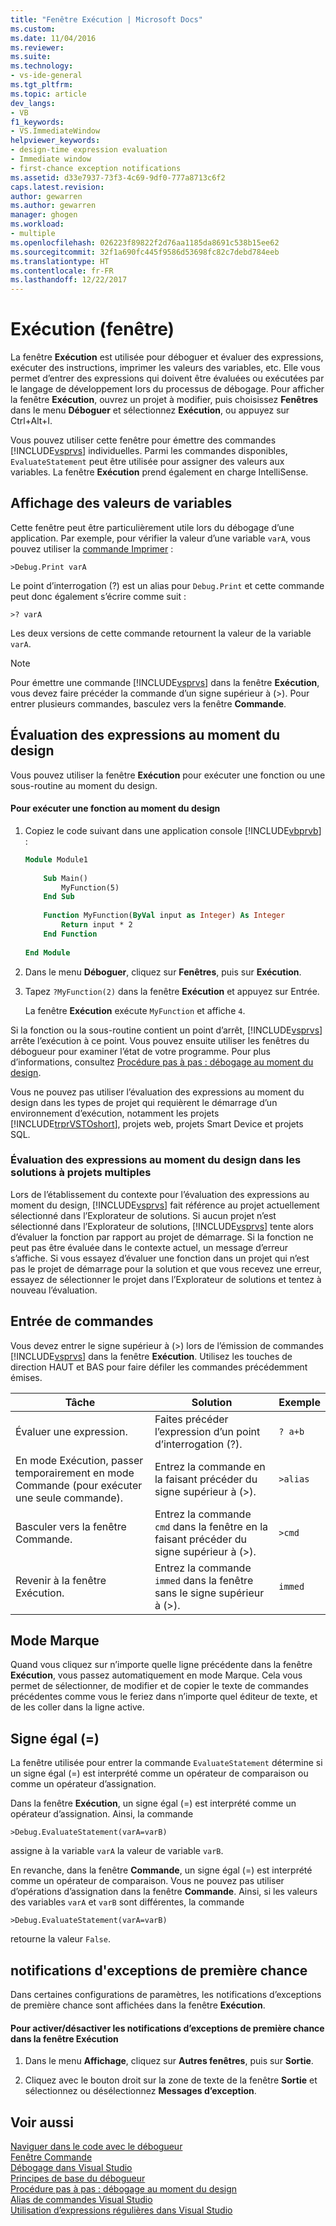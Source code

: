 ```yaml
---
title: "Fenêtre Exécution | Microsoft Docs"
ms.custom: 
ms.date: 11/04/2016
ms.reviewer: 
ms.suite: 
ms.technology:
- vs-ide-general
ms.tgt_pltfrm: 
ms.topic: article
dev_langs:
- VB
f1_keywords:
- VS.ImmediateWindow
helpviewer_keywords:
- design-time expression evaluation
- Immediate window
- first-chance exception notifications
ms.assetid: d33e7937-73f3-4c69-9df0-777a8713c6f2
caps.latest.revision: 
author: gewarren
ms.author: gewarren
manager: ghogen
ms.workload:
- multiple
ms.openlocfilehash: 026223f89822f2d76aa1185da8691c538b15ee62
ms.sourcegitcommit: 32f1a690fc445f9586d53698fc82c7debd784eeb
ms.translationtype: HT
ms.contentlocale: fr-FR
ms.lasthandoff: 12/22/2017
---
```

# <a name="immediate-window"></a>Exécution (fenêtre)
La fenêtre **Exécution** est utilisée pour déboguer et évaluer des expressions, exécuter des instructions, imprimer les valeurs des variables, etc. Elle vous permet d’entrer des expressions qui doivent être évaluées ou exécutées par le langage de développement lors du processus de débogage. Pour afficher la fenêtre **Exécution**, ouvrez un projet à modifier, puis choisissez **Fenêtres** dans le menu **Déboguer** et sélectionnez **Exécution**, ou appuyez sur Ctrl+Alt+I.  
  
 Vous pouvez utiliser cette fenêtre pour émettre des commandes [!INCLUDE[vsprvs](../../code-quality/includes/vsprvs_md.md)] individuelles. Parmi les commandes disponibles, `EvaluateStatement` peut être utilisée pour assigner des valeurs aux variables. La fenêtre **Exécution** prend également en charge IntelliSense.  
  
## <a name="displaying-the-values-of-variables"></a>Affichage des valeurs de variables  
 Cette fenêtre peut être particulièrement utile lors du débogage d’une application. Par exemple, pour vérifier la valeur d’une variable `varA`, vous pouvez utiliser la [commande Imprimer](../../ide/reference/print-command.md) :  
  
```  
>Debug.Print varA  
```  
  
 Le point d’interrogation (?) est un alias pour `Debug.Print` et cette commande peut donc également s’écrire comme suit :  
  
```  
>? varA  
```  
  
 Les deux versions de cette commande retournent la valeur de la variable `varA`.  
  
> [!NOTE]
>  Pour émettre une commande [!INCLUDE[vsprvs](../../code-quality/includes/vsprvs_md.md)] dans la fenêtre **Exécution**, vous devez faire précéder la commande d’un signe supérieur à (>). Pour entrer plusieurs commandes, basculez vers la fenêtre **Commande**.  
  
## <a name="design-time-expression-evaluation"></a>Évaluation des expressions au moment du design  
 Vous pouvez utiliser la fenêtre **Exécution** pour exécuter une fonction ou une sous-routine au moment du design.  
  
#### <a name="to-execute-a-function-at-design-time"></a>Pour exécuter une fonction au moment du design  
  
1.  Copiez le code suivant dans une application console [!INCLUDE[vbprvb](../../code-quality/includes/vbprvb_md.md)] :  
  
    ```vb
    Module Module1  
  
        Sub Main()  
            MyFunction(5)  
        End Sub  
  
        Function MyFunction(ByVal input as Integer) As Integer  
            Return input * 2  
        End Function  
  
    End Module  
    ```  
  
2.  Dans le menu **Déboguer**, cliquez sur **Fenêtres**, puis sur **Exécution**.  
  
3.  Tapez `?MyFunction(2)` dans la fenêtre **Exécution** et appuyez sur Entrée.  
  
     La fenêtre **Exécution** exécute `MyFunction` et affiche `4`.  
  
Si la fonction ou la sous-routine contient un point d’arrêt, [!INCLUDE[vsprvs](../../code-quality/includes/vsprvs_md.md)] arrête l’exécution à ce point. Vous pouvez ensuite utiliser les fenêtres du débogueur pour examiner l’état de votre programme. Pour plus d’informations, consultez [Procédure pas à pas : débogage au moment du design](../../debugger/walkthrough-debugging-at-design-time.md).  
  
Vous ne pouvez pas utiliser l’évaluation des expressions au moment du design dans les types de projet qui requièrent le démarrage d’un environnement d’exécution, notamment les projets [!INCLUDE[trprVSTOshort](../../ide/reference/includes/trprvstoshort_md.md)], projets web, projets Smart Device et projets SQL.  
  
### <a name="design-time-expression-evaluation-in-multi-project-solutions"></a>Évaluation des expressions au moment du design dans les solutions à projets multiples  
 Lors de l’établissement du contexte pour l’évaluation des expressions au moment du design, [!INCLUDE[vsprvs](../../code-quality/includes/vsprvs_md.md)] fait référence au projet actuellement sélectionné dans l’Explorateur de solutions. Si aucun projet n’est sélectionné dans l’Explorateur de solutions, [!INCLUDE[vsprvs](../../code-quality/includes/vsprvs_md.md)] tente alors d’évaluer la fonction par rapport au projet de démarrage. Si la fonction ne peut pas être évaluée dans le contexte actuel, un message d’erreur s’affiche. Si vous essayez d’évaluer une fonction dans un projet qui n’est pas le projet de démarrage pour la solution et que vous recevez une erreur, essayez de sélectionner le projet dans l’Explorateur de solutions et tentez à nouveau l’évaluation.  
  
## <a name="entering-commands"></a>Entrée de commandes  
 Vous devez entrer le signe supérieur à (>) lors de l’émission de commandes [!INCLUDE[vsprvs](../../code-quality/includes/vsprvs_md.md)] dans la fenêtre **Exécution**. Utilisez les touches de direction HAUT et BAS pour faire défiler les commandes précédemment émises.  
  
|Tâche|Solution|Exemple|  
|----------|--------------|-------------|  
|Évaluer une expression.|Faites précéder l’expression d’un point d’interrogation (?).|`? a+b`|  
|En mode Exécution, passer temporairement en mode Commande (pour exécuter une seule commande).|Entrez la commande en la faisant précéder du signe supérieur à (>).|`>alias`|  
|Basculer vers la fenêtre Commande.|Entrez la commande `cmd` dans la fenêtre en la faisant précéder du signe supérieur à (>).|`>cmd`|  
|Revenir à la fenêtre Exécution.|Entrez la commande `immed` dans la fenêtre sans le signe supérieur à (>).|`immed`|  
  
## <a name="mark-mode"></a>Mode Marque  
 Quand vous cliquez sur n’importe quelle ligne précédente dans la fenêtre **Exécution**, vous passez automatiquement en mode Marque. Cela vous permet de sélectionner, de modifier et de copier le texte de commandes précédentes comme vous le feriez dans n’importe quel éditeur de texte, et de les coller dans la ligne active.  
  
## <a name="the-equals--sign"></a>Signe égal (=)  
 La fenêtre utilisée pour entrer la commande `EvaluateStatement` détermine si un signe égal (=) est interprété comme un opérateur de comparaison ou comme un opérateur d’assignation.  
  
 Dans la fenêtre **Exécution**, un signe égal (=) est interprété comme un opérateur d’assignation. Ainsi, la commande  
  
```  
>Debug.EvaluateStatement(varA=varB)  
```  
  
 assigne à la variable `varA` la valeur de variable `varB`.  
  
 En revanche, dans la fenêtre **Commande**, un signe égal (=) est interprété comme un opérateur de comparaison. Vous ne pouvez pas utiliser d’opérations d’assignation dans la fenêtre **Commande**. Ainsi, si les valeurs des variables `varA` et `varB` sont différentes, la commande  
  
```  
>Debug.EvaluateStatement(varA=varB)  
```  
  
 retourne la valeur `False`.  
  
## <a name="first-chance-exception-notifications"></a>notifications d'exceptions de première chance  
 Dans certaines configurations de paramètres, les notifications d’exceptions de première chance sont affichées dans la fenêtre **Exécution**.  
  
#### <a name="to-toggle-first-chance-exception-notifications-in-the-immediate-window"></a>Pour activer/désactiver les notifications d’exceptions de première chance dans la fenêtre Exécution  
  
1.  Dans le menu **Affichage**, cliquez sur **Autres fenêtres**, puis sur **Sortie**.  
  
2.  Cliquez avec le bouton droit sur la zone de texte de la fenêtre **Sortie** et sélectionnez ou désélectionnez **Messages d’exception**.  
  
## <a name="see-also"></a>Voir aussi  
 [Naviguer dans le code avec le débogueur](../../debugger/navigating-through-code-with-the-debugger.md)   
 [Fenêtre Commande](../../ide/reference/command-window.md)   
 [Débogage dans Visual Studio](../../debugger/debugging-in-visual-studio.md)   
 [Principes de base du débogueur](../../debugger/debugger-basics.md)   
 [Procédure pas à pas : débogage au moment du design](../../debugger/walkthrough-debugging-at-design-time.md)   
 [Alias de commandes Visual Studio](../../ide/reference/visual-studio-command-aliases.md)   
 [Utilisation d’expressions régulières dans Visual Studio](../../ide/using-regular-expressions-in-visual-studio.md)